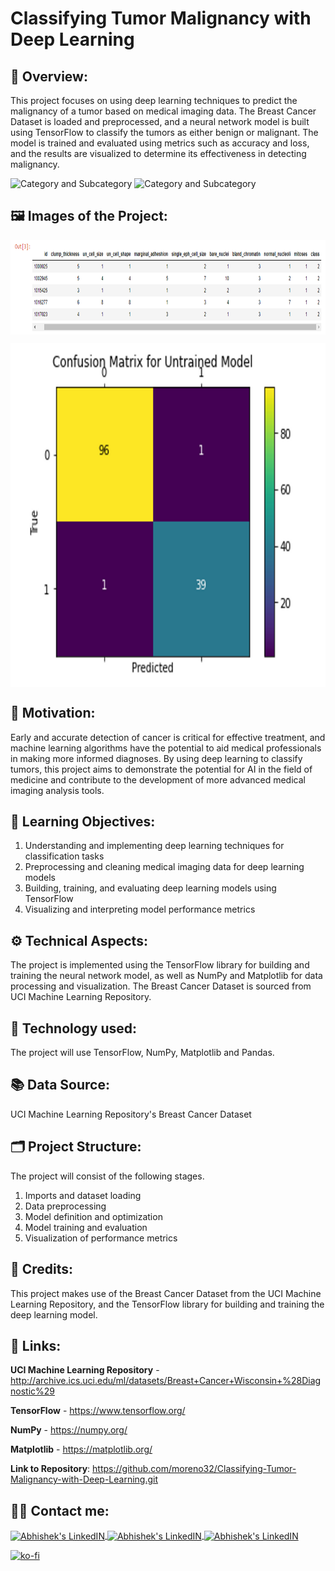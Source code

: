 # Classifying Tumor Malignancy with Deep Learning

## 🔄 Overview:
This project focuses on using deep learning techniques to predict the malignancy of a tumor based on medical imaging data. The Breast Cancer Dataset is loaded and preprocessed, and a neural network model is built using TensorFlow to classify the tumors as either benign or malignant. The model is trained and evaluated using metrics such as accuracy and loss, and the results are visualized to determine its effectiveness in detecting malignancy.

![Category and Subcategory](https://img.shields.io/badge/Data%20Analysis%20and%20prediction-Clustering-blue)
![Category and Subcategory](https://img.shields.io/badge/Clasification-FF%20Feed%20Forward-yellow)

## 🖼️ Images of the Project:
<img align="center" alt="jpg" src="https://raw.githubusercontent.com/moreno32/Classifying-Tumor-Malignancy-with-Deep-Learning/master/reports/figures/Classifying-Tumor-Malignancy-with-Deep-Learning.png" width="800" height="151" /><br>

<img align="center" alt="jpg" src="https://raw.githubusercontent.com/moreno32/Classifying-Tumor-Malignancy-with-Deep-Learning/master/reports/figures/Classifying-Tumor-Malignancy-with-Deep-Learning_fig 2.png" width="700" height="550" /><br>

## 🎊 Motivation:
Early and accurate detection of cancer is critical for effective treatment, and machine learning algorithms have the potential to aid medical professionals in making more informed diagnoses. By using deep learning to classify tumors, this project aims to demonstrate the potential for AI in the field of medicine and contribute to the development of more advanced medical imaging analysis tools.

## 🏁 Learning Objectives:
1)	Understanding and implementing deep learning techniques for classification tasks
2)	Preprocessing and cleaning medical imaging data for deep learning models
3)	Building, training, and evaluating deep learning models using TensorFlow
4)	Visualizing and interpreting model performance metrics

## ⚙️ Technical Aspects:
The project is implemented using the TensorFlow library for building and training the neural network model, as well as NumPy and Matplotlib for data processing and visualization. The Breast Cancer Dataset is sourced from UCI Machine Learning Repository.

## 🧰 Technology used:
The project will use TensorFlow, NumPy, Matplotlib and Pandas.

## 📚 Data Source:
UCI Machine Learning Repository's Breast Cancer Dataset

## 🗂️ Project Structure:
The project will consist of the following stages.
1)	Imports and dataset loading
2)	Data preprocessing
3)	Model definition and optimization
4)	Model training and evaluation
5)	Visualization of performance metrics

## 👥 Credits:
This project makes use of the Breast Cancer Dataset from the UCI Machine Learning Repository, and the TensorFlow library for building and training the deep learning model.

## 🔗 Links:
**UCI Machine Learning Repository** - http://archive.ics.uci.edu/ml/datasets/Breast+Cancer+Wisconsin+%28Diagnostic%29

**TensorFlow** -  https://www.tensorflow.org/

**NumPy** - https://numpy.org/

**Matplotlib** - https://matplotlib.org/

**Link to Repository**: https://github.com/moreno32/Classifying-Tumor-Malignancy-with-Deep-Learning.git

## 🙋‍♂️ Contact me:
<a href= mailto:danielmoreno3291@gmail.com> <img align="center" alt="Abhishek's LinkedIN" width="32px" src="https://cdn4.iconfinder.com/data/icons/social-media-logos-6/512/112-gmail_email_mail-512.png" >
<a href="https://www.linkedin.com/in/dmoreno-ai/"> <img align="center" alt="Abhishek's LinkedIN" width="32px" src="https://cdn-icons-png.flaticon.com/512/174/174857.png">
<a href="https://www.youtube.com/@dmoreno-ai"> <img align="center" alt="Abhishek's LinkedIN" width="32px" src="https://upload.wikimedia.org/wikipedia/commons/thumb/4/4f/YouTube_social_white_squircle.svg/2048px-YouTube_social_white_squircle.svg.png" /><br>

[![ko-fi](https://ko-fi.com/img/githubbutton_sm.svg)](https://ko-fi.com/dmoreno_ai)
